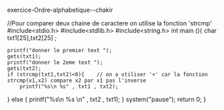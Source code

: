  exercice-Ordre-alphabetique--chakir

//Pour comparer deux chaine de caractere on utilise la fonction 'strcmp' 
#include<stdio.h>
#include<stdlib.h>
#include<string.h>
int main (){
    char txt1[25],txt2[25] ;
    
    printf("donner le premier text ");
    gets(txt1);
    printf("donner le 2eme text ");
    gets(txt2);
    if (strcmp(txt1,txt2)<0){    // on a utiliser '<' car la fonction strcmp(x1,x2) compare x2 par x1 pas l'inverse 
        printf("%s\n %s" , txt1 , txt2);
}
else
{
    printf("%s\n %s \n" , txt2 , txt1);
    }
    system("pause");
    return 0;
}
